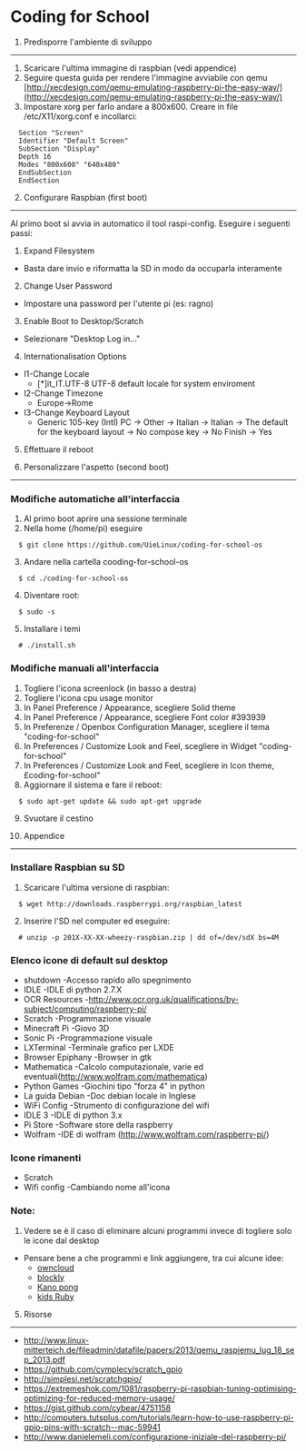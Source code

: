 Coding for School
===

1. Predisporre l'ambiente di sviluppo
---
1. Scaricare l'ultima immagine di raspbian (vedi appendice)
2. Seguire questa guida per rendere l'immagine avviabile con qemu [http://xecdesign.com/qemu-emulating-raspberry-pi-the-easy-way/](http://xecdesign.com/qemu-emulating-raspberry-pi-the-easy-way/)
3. Impostare xorg per farlo andare a 800x600. Creare in file /etc/X11/xorg.conf e incollarci:
```
  Section "Screen"
  Identifier "Default Screen"
  SubSection "Display"
  Depth 16
  Modes "800x600" "640x480"
  EndSubSection
  EndSection
```

2. Configurare Raspbian (first boot)
---
Al primo boot si avvia in automatico il tool raspi-config. Eseguire i seguenti passi:

1. Expand Filesystem
  - Basta dare invio e riformatta la SD in modo da occuparla interamente
2. Change User Password
  - Impostare una password per l'utente pi (es: ragno)
3. Enable Boot to Desktop/Scratch
  - Selezionare "Desktop Log in..."
4. Internationalisation Options
  - I1-Change Locale
      - [*]it_IT.UTF-8 UTF-8 default locale for system enviroment
  - I2-Change Timezone
      - Europe->Rome
  - I3-Change Keyboard Layout
      - Generic 105-key (Intl) PC -> Other -> Italian -> Italian -> The default for
     the keyboard layout -> No compose key -> No
Finish -> Yes
5. Effettuare il reboot

3. Personalizzare l'aspetto (second boot)
---
### Modifiche automatiche all'interfaccia

1. Al primo boot aprire una sessione terminale
2. Nella home (/home/pi) eseguire
```
  $ git clone https://github.com/UieLinux/coding-for-school-os
```
3. Andare nella cartella cooding-for-school-os
```
  $ cd ./coding-for-school-os
```
4. Diventare root:
```
  $ sudo -s
```
5. Installare i temi
```
  # ./install.sh
```

### Modifiche manuali all'interfaccia

1. Togliere l'icona screenlock (in basso a destra)
2. Togliere l'icona cpu usage monitor
3. In Panel Preference / Appearance, scegliere Solid theme
4. In Panel Preference / Appearance, scegliere Font color #393939
5. In Preferenze / Openbox Configuration Manager, scegliere il tema "coding-for-school"
6. In Preferences / Customize Look and Feel, scegliere in Widget "coding-for-school"
7. In Preferences / Customize Look and Feel, scegliere in Icon theme, £coding-for-school"
8. Aggiornare il sistema e fare il reboot:
```
  $ sudo apt-get update && sudo apt-get upgrade
```
9. Svuotare il cestino

4. Appendice
---
### Installare Raspbian su SD

1. Scaricare l'ultima versione di raspbian:
```
  $ wget http://downloads.raspberrypi.org/raspbian_latest
```
2. Inserire l'SD nel computer ed eseguire:
```
  # unzip -p 201X-XX-XX-wheezy-raspbian.zip | dd of=/dev/sdX bs=4M
```

### Elenco icone di default sul desktop

- shutdown		-Accesso rapido allo spegnimento
- IDLE			-IDLE di python 2.7.X	
- OCR Resources		-http://www.ocr.org.uk/qualifications/by-subject/computing/raspberry-pi/
- Scratch		-Programmazione visuale
- Minecraft Pi		-Giovo 3D
- Sonic Pi		-Programmazione visuale
- LXTerminal		-Terminale grafico per LXDE
- Browser Epiphany	-Browser in gtk
- Mathematica		-Calcolo computazionale, varie ed eventuali(http://www.wolfram.com/mathematica)
- Python Games		-Giochini tipo "forza 4" in python
- La guida Debian	-Doc debian locale in Inglese
- WiFi Config		-Strumento di configurazione del wifi
- IDLE 3			-IDLE di python 3.x
- Pi Store		-Software store della raspberry
- Wolfram		-IDE di wolfram (http://www.wolfram.com/raspberry-pi/)

### Icone rimanenti

- Scratch
- Wifi config		-Cambiando nome all'icona

### Note:

1. Vedere se è il caso di eliminare alcuni programmi invece di togliere solo le icone dal desktop
- Pensare bene a che programmi e link aggiungere, tra cui alcune idee:
  - [owncloud](http://owncloud.org/)
  - [blockly](https://code.google.com/p/blockly/)
  - [Kano pong](http://www.codecademy.com/courses/kano-pong/0/1)
  - [kids Ruby](http://kidsruby.com)

5. Risorse
--- 
* http://www.linux-mitterteich.de/fileadmin/datafile/papers/2013/qemu_raspiemu_lug_18_sep_2013.pdf
* https://github.com/cymplecy/scratch_gpio
* http://simplesi.net/scratchgpio/
* https://extremeshok.com/1081/raspberry-pi-raspbian-tuning-optimising-optimizing-for-reduced-memory-usage/
* https://gist.github.com/cybear/4751158
* http://computers.tutsplus.com/tutorials/learn-how-to-use-raspberry-pi-gpio-pins-with-scratch--mac-59941
* http://www.danielemeli.com/configurazione-iniziale-del-raspberry-pi/
